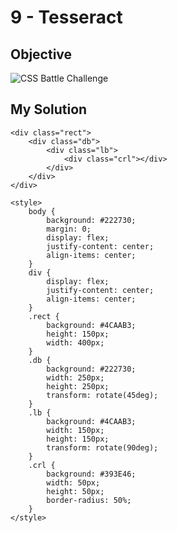 # 9 - Tesseract

## Objective

![CSS Battle Challenge](https://cssbattle.dev/targets/9.png)

## My Solution

    <div class="rect">
        <div class="db">
            <div class="lb">
                <div class="crl"></div>
            </div>
        </div>
    </div>

    <style>
        body {
            background: #222730;
            margin: 0;
            display: flex;
            justify-content: center;
            align-items: center;
        }
        div {
            display: flex;
            justify-content: center;
            align-items: center;
        }
        .rect {
            background: #4CAAB3;
            height: 150px;
            width: 400px;
        }
        .db {
            background: #222730;
            width: 250px;
            height: 250px;
            transform: rotate(45deg);
        }
        .lb {
            background: #4CAAB3;
            width: 150px;
            height: 150px;
            transform: rotate(90deg);
        }
        .crl {
            background: #393E46;
            width: 50px;
            height: 50px;
            border-radius: 50%;
        }
    </style>